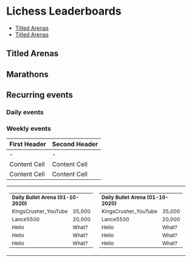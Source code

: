 # Lichess Leaderboards

- [Titled Arenas](#sub-heading)
- [Titled Arenas](#sub-heading-2)

## Titled Arenas 


## Marathons


## Recurring events

### Daily events

### Weekly events

| First Header  | Second Header |
| - | - |
| - | - |
| Content Cell  | Content Cell  |
| Content Cell  | Content Cell  |


<table style="border: none; border-collapse: collapse;" cellspacing="0" cellpadding="0">
	<tr style="border: none;">
		<td style="width: 200px; border: none; ">
		<table>
        	<tr style="font-size; 16pt;">
            	<td colspan="2" style="font-size: 10pt;"><b>Daily Bullet Arena (01-10-2020)</b></td>
            </tr>
            <tr>
			    <td style = "width: 10%; font-size: 10pt;"> KingsCrusher_YouTube </td>
  				<td style = "width: 20%; font-size: 10pt;"> 35,000 </td>
	    		<!--<td>Test</td>-->
    		</tr>
			<tr>
			    <td style = "width: 80%; font-size: 10pt;"> Lance5500 </td>
  				<td style = "width: 20%; font-size: 10pt;"> 20,000 </td>
	    		<!--<td>Test</td>-->
    		</tr>
			<tr>
			    <td style = "width: 80%; font-size: 10pt;"> Hello </td>
  				<td style = "width: 20%; font-size: 10pt;"> What? </td>
	    		<!--<td>Test</td>-->
    		</tr>
			<tr>
			    <td style = "width: 80%; font-size: 10pt;"> Hello </td>
  				<td style = "width: 20%; font-size: 10pt;"> What? </td>
	    		<!--<td>Test</td>-->
    		</tr>
			<tr>
			    <td style = "width: 80%; font-size: 10pt;"> Hello </td>
  				<td style = "width: 20%; font-size: 10pt;"> What? </td>
	    		<!--<td>Test</td>-->
    		</tr>
		</table>
		</td>
		<td style="width: 150px; border: none;">
		<table>
        	<tr style="font-size; 16pt;">
            	<td colspan="2" style="font-size: 10pt;"><b>Daily Bullet Arena (01-10-2020)</b></td>
            </tr>
            <tr>
			    <td style = "width: 10%; font-size: 10pt;"> KingsCrusher_YouTube </td>
  				<td style = "width: 20%; font-size: 10pt;"> 35,000 </td>
	    		<!--<td>Test</td>-->
    		</tr>
			<tr>
			    <td style = "width: 80%; font-size: 10pt;"> Lance5500 </td>
  				<td style = "width: 20%; font-size: 10pt;"> 20,000 </td>
	    		<!--<td>Test</td>-->
    		</tr>
			<tr>
			    <td style = "width: 80%; font-size: 10pt;"> Hello </td>
  				<td style = "width: 20%; font-size: 10pt;"> What? </td>
	    		<!--<td>Test</td>-->
    		</tr>
			<tr>
			    <td style = "width: 80%; font-size: 10pt;"> Hello </td>
  				<td style = "width: 20%; font-size: 10pt;"> What? </td>
	    		<!--<td>Test</td>-->
    		</tr>
			<tr>
			    <td style = "width: 80%; font-size: 10pt;"> Hello </td>
  				<td style = "width: 20%; font-size: 10pt;"> What? </td>
	    		<!--<td>Test</td>-->
    		</tr>
		</table>
		</td>
	</tr>
</table>
